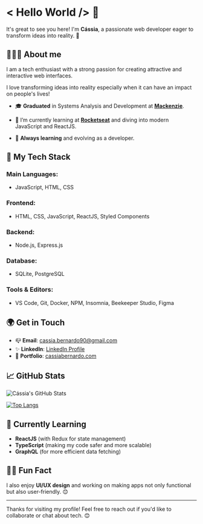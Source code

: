 # < Hello World /> 👋

It's great to see you here! I'm **Cássia**, a passionate web developer eager to transform ideas into reality. 🚀

## 👩🏻‍💻 About me

I am a tech enthusiast with a strong passion for creating attractive and interactive web interfaces.

I love transforming ideas into reality especially when it can have an impact on people's lives!

- 🎓 **Graduated** in Systems Analysis and Development at **[Mackenzie](https://mackenzie.br/)**.

- 🌱 I’m currently learning at **[Rocketseat](https://rocketseat.com.br/)** and diving into modern JavaScript and ReactJS.  

- 🚀 **Always learning** and evolving as a developer.


## 🔧 My Tech Stack

### Main Languages:
- JavaScript, HTML, CSS

### Frontend:
- HTML, CSS, JavaScript, ReactJS, Styled Components

### Backend:
- Node.js, Express.js

### Database:
- SQLite, PostgreSQL

### Tools & Editors:
- VS Code, Git, Docker, NPM, Insomnia, Beekeeper Studio, Figma


## 🌍 Get in Touch

- 📪 **Email**: [cassia.bernardo90@gmail.com](mailto:cassia.bernardo90@gmail.com)  
- ✨ **LinkedIn**: [LinkedIn Profile](https://www.linkedin.com/in/cassiabernardodev/)  
- 💜 **Portfolio**: [cassiabernardo.com](http://cassiabernardo.com)

  
## 📈 GitHub Stats

![Cássia's GitHub Stats](https://github-readme-stats.vercel.app/api?username=casbern&show_icons=true&theme=radical)

[![Top Langs](https://github-readme-stats.vercel.app/api/top-langs/?username=casbern&layout=compact&theme=vision-friendly-dark)](https://github.com/anuraghazra/github-readme-stats)

## 🌱 Currently Learning

- **ReactJS** (with Redux for state management)
- **TypeScript** (making my code safer and more scalable)
- **GraphQL** (for more efficient data fetching)

## 🧑‍💻 Fun Fact
I also enjoy **UI/UX design** and working on making apps not only functional but also user-friendly. 😊

---

Thanks for visiting my profile! Feel free to reach out if you'd like to collaborate or chat about tech. 😊



